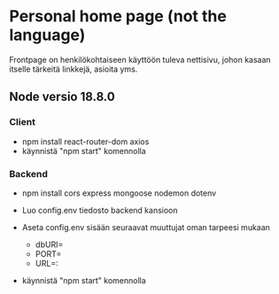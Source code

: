 # Personal home page (not the language)

Frontpage on henkilökohtaiseen käyttöön tuleva nettisivu, johon kasaan itselle tärkeitä linkkejä, asioita yms.



## Node versio 18.8.0


### Client
- npm install react-router-dom axios
- käynnistä "npm start" komennolla

### Backend
- npm install cors express mongoose nodemon dotenv
- Luo config.env tiedosto backend kansioon
- Aseta config.env sisään seuraavat muuttujat oman tarpeesi mukaan
    - dbURI=<database osoite>
    - PORT=<portti jossa backend toimii>
    - URL=<osoite jossa frontend toimii>:<portti jossa frontend toimii> 

- käynnistä "npm start" komennolla
